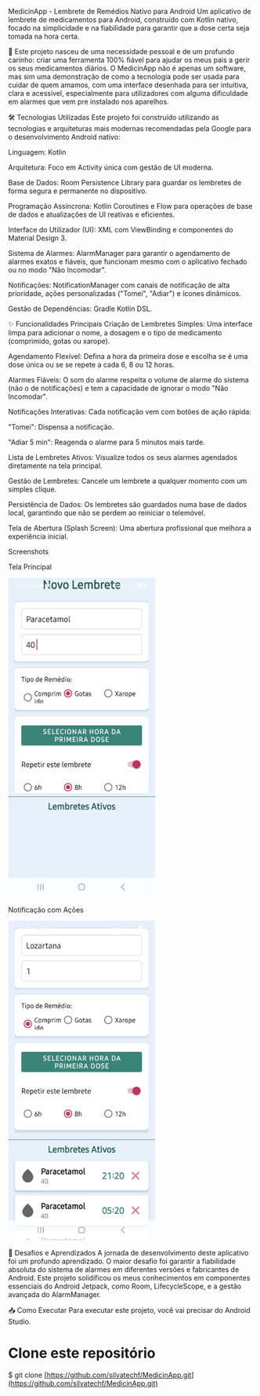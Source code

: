 MedicinApp - Lembrete de Remédios Nativo para Android
Um aplicativo de lembrete de medicamentos para Android, construído com Kotlin nativo, focado na simplicidade e na fiabilidade para garantir que a dose certa seja tomada na hora certa.

💙 Este projeto nasceu de uma necessidade pessoal e de um profundo carinho: criar uma ferramenta 100% fiável para ajudar os meus pais a gerir os seus medicamentos diários. 
O MedicinApp não é apenas um software, mas sim uma demonstração de como a tecnologia pode ser usada para cuidar de quem amamos, com uma interface desenhada para ser intuitiva, 
clara e acessível, especialmente para utilizadores com alguma dificuldade em alarmes que vem pre instalado nos aparelhos.

🛠️ Tecnologias Utilizadas
Este projeto foi construído utilizando as tecnologias e arquiteturas mais modernas recomendadas pela Google para o desenvolvimento Android nativo:

Linguagem: Kotlin

Arquitetura: Foco em Activity única com gestão de UI moderna.

Base de Dados: Room Persistence Library para guardar os lembretes de forma segura e permanente no dispositivo.

Programação Assíncrona: Kotlin Coroutines e Flow para operações de base de dados e atualizações de UI reativas e eficientes.

Interface do Utilizador (UI): XML com ViewBinding e componentes do Material Design 3.

Sistema de Alarmes: AlarmManager para garantir o agendamento de alarmes exatos e fiáveis, que funcionam mesmo com o aplicativo fechado ou no modo "Não Incomodar".

Notificações: NotificationManager com canais de notificação de alta prioridade, ações personalizadas ("Tomei", "Adiar") e ícones dinâmicos.

Gestão de Dependências: Gradle Kotlin DSL.

✨ Funcionalidades Principais
Criação de Lembretes Simples: Uma interface limpa para adicionar o nome, a dosagem e o tipo de medicamento (comprimido, gotas ou xarope).

Agendamento Flexível: Defina a hora da primeira dose e escolha se é uma dose única ou se se repete a cada 6, 8 ou 12 horas.

Alarmes Fiáveis: O som do alarme respeita o volume de alarme do sistema (não o de notificações) e tem a capacidade de ignorar o modo "Não Incomodar".

Notificações Interativas: Cada notificação vem com botões de ação rápida:

"Tomei": Dispensa a notificação.

"Adiar 5 min": Reagenda o alarme para 5 minutos mais tarde.

Lista de Lembretes Ativos: Visualize todos os seus alarmes agendados diretamente na tela principal.

Gestão de Lembretes: Cancele um lembrete a qualquer momento com um simples clique.

Persistência de Dados: Os lembretes são guardados numa base de dados local, garantindo que não se perdem ao reiniciar o telemóvel.

Tela de Abertura (Splash Screen): Uma abertura profissional que melhora a experiência inicial.

Screenshots

Tela Principal


<img src="screenshots/screenshot_main_screen.jpg" alt="Tela Principal do MedicinApp" width="300">

Notificação com Ações

<img src="screenshots/screenshot_notification.jpg" alt="Notificação Interativa" width="300">

🚀 Desafios e Aprendizados
A jornada de desenvolvimento deste aplicativo foi um profundo aprendizado. O maior desafio foi garantir a fiabilidade absoluta do sistema de alarmes em diferentes versões e fabricantes de Android. 
Este projeto solidificou os meus conhecimentos em componentes essenciais do Android Jetpack, como Room, LifecycleScope, e a gestão avançada do AlarmManager.

📥 Como Executar
Para executar este projeto, você vai precisar do Android Studio.

# Clone este repositório
$ git clone [https://github.com/silvatechf/MedicinApp.git](https://github.com/silvatechf/MedicinApp.git)


